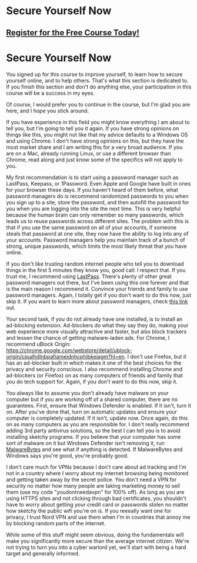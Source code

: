 # Secure Yourself Now
##  [Register for the Free Course Today!](https://roppers.thinkific.com/courses/computing-fundamentals)
# Secure Yourself Now
You signed up for this course to improve yourself, to learn how to secure yourself online, and to help others. That's what this section is dedicated to. If you finish this section and don't do anything else, your participation in this course will be a success in my eyes.

Of course, I would prefer you to continue in the course, but I'm glad you are here, and I hope you stick around.

If you have experience in this field you might know everything I am about to tell you, but I'm going to tell you it again. If you have strong opinions on things like this, you might not like that my advice defaults to a Windows OS and using Chrome. I don't have strong opinions on this, but they have the most market share and I am writing this for a very broad audience. If you are on a Mac, already running Linux, or use a different browser than Chrome, read along and just know some of the specifics will not apply to you.

My first recommendation is to start using a password manager such as LastPass, Keepass, or 1Password. Even Apple and Google have built in ones for your browser these days. If you haven't heard of them before, what password managers do is recommend randomized passwords to you when you sign up to a site, store the password, and then autofill the password for you when you are logging into the site the next time. This is very helpful because the human brain can only remember so many passwords, which leads us to reuse passwords across different sites. The problem with this is that if you use the same password on all of your accounts, if someone steals that password at one site, they now have the ability to log into any of your accounts. Password managers help you maintain track of a bunch of strong, unique passwords, which limits the most likely threat that you have online.

If you don't like trusting random internet people who tell you to download things in the first 5 minutes they know you, good call: I respect that. If you trust me, I recommend using [LastPass](https://lastpass.com/). There's plenty of other great password managers out there, but I've been using this one forever and that is the main reason I recommend it. Convince your friends and family to use password managers. Again, I totally get if you don't want to do this now, just skip it.  If you want to learn more about password managers, check [this link](https://www.howtogeek.com/141500/why-you-should-use-a-password-manager-and-how-to-get-started/) out.

Your second task, if you do not already have one installed, is to install an ad-blocking extension. Ad-blockers do what they say they do, making your web experience more visually attractive and faster, but also block trackers and lessen the chance of getting malware-laden ads.  For Chrome, I recommend uBlock Origin: <https://chrome.google.com/webstore/detail/ublock-origin/cjpalhdlnbpafiamejdnhcphjbkeiagm?hl=en>. I don't use Firefox, but it has an ad-blocker built in which makes it one of the best choices for the privacy and security conscious. I also recommend installing Chrome and ad-blockers (or Firefox) on as many computers of friends and family that you do tech support for. Again, if you don't want to do this now, skip it.

You always like to assume you don't already have malware on your computer but if you are working off of a shared computer, there are no guarantees. First, ensure that Windows Defender is enabled. If it isn't, turn it on. After you've done that, turn on automatic updates and ensure your computer is completely updated. If it isn't, update now. Once again, do this on as many computers as you are responsible for. I don't really recommend adding 3rd party antivirus solutions, so the best I can tell you is to avoid installing sketchy programs. If you believe that your computer has some sort of malware on it but Windows Defender isn't removing it, run [MalwareBytes](https://www.malwarebytes.com/mwb-download/) and see what if anything is detected. If MalwareBytes and Windows says you're good, you're probably good.

I don't care much for VPNs because I don't care about ad tracking and I'm not in a country where I worry about my internet browsing being monitored and getting taken away by the secret police. You don't need a VPN for security no matter how many people are taking marketing money to sell them  (use my code "youdontneedavpn" for 100% off). As long as you are using HTTPS sites and not clicking through bad certificates, you shouldn't have to worry about getting your credit card or passwords stolen no matter how sketchy the public wifi you're on is. If you reeeally want one for privacy, I trust Nord VPN and use them when I'm in countries that annoy me by blocking random parts of the internet. 

While some of this stuff might seem obvious, doing the fundamentals will make you significantly more secure than the average internet citizen. We're not trying to turn you into a cyber warlord yet, we'll start with being a hard target and generally informed.
